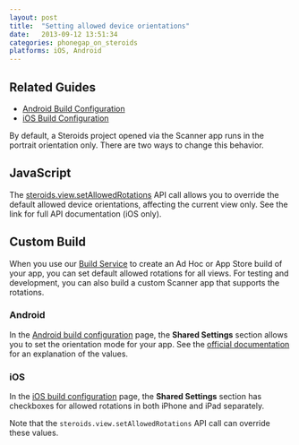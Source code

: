 ```yaml
---
layout: post
title:  "Setting allowed device orientations"
date:   2013-09-12 13:51:34
categories: phonegap_on_steroids
platforms: iOS, Android
---
```


## Related Guides
* [Android Build Configuration][android-build-config]
* [iOS Build Configuration][ios-build-config]

By default, a Steroids project opened via the Scanner app runs in the portrait orientation only. There are two ways to change this behavior.

## JavaScript

The [steroids.view.setAllowedRotations][api-view-setAllowedRotations] API call allows you to override the default allowed device orientations, affecting the current view only. See the link for full API documentation (iOS only).

## Custom Build

When you use our [Build Service][build-service] to create an Ad Hoc or App Store build of your app, you can set default allowed rotations for all views. For testing and development, you can also build a custom Scanner app that supports the rotations.

### Android
In the [Android build configuration][android-build-config] page, the **Shared Settings** section allows you to set the orientation mode for your app. See the [official documentation][android-dev-orientation] for an explanation of the values.

### iOS
In the [iOS build configuration][ios-build-config] page, the **Shared Settings** section has checkboxes for allowed rotations in both iPhone and iPad separately.

Note that the `steroids.view.setAllowedRotations` API call can override these values.

[android-build-config]: /steroids/guides/cloud_services/android-build-config/
[ios-build-config]: /steroids/guides/cloud_services/ios-build-config/
[api-view-setAllowedRotations]: http://docs.appgyver.com/en/edge/steroids_Steroids%20Native%20UI_steroids.view_view.setAllowedRotations.md.html#steroids.view.setAllowedRotationos
[build-service]: http://cloud.appgyver.com
[android-dev-orientation]: http://developer.android.com/reference/android/R.attr.html#screenOrientation
